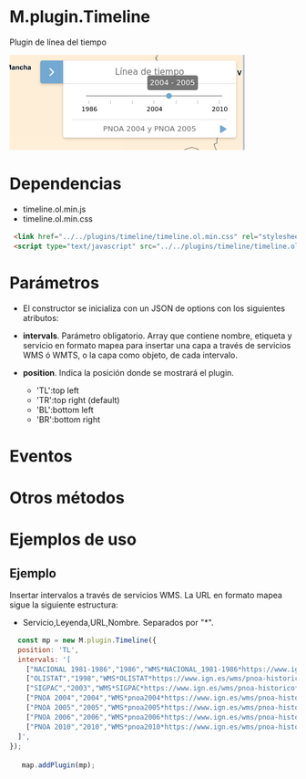 # M.plugin.Timeline

Plugin de línea del tiempo

![Imagen1](../img/timeline_img.png)

# Dependencias

- timeline.ol.min.js
- timeline.ol.min.css


```html
 <link href="../../plugins/timeline/timeline.ol.min.css" rel="stylesheet" />
 <script type="text/javascript" src="../../plugins/timeline/timeline.ol.min.js"></script>
```

# Parámetros

- El constructor se inicializa con un JSON de options con los siguientes atributos:

- **intervals**. Parámetro obligatorio. Array que contiene nombre, etiqueta y servicio en formato mapea para insertar una capa a través de servicios WMS ó WMTS, o la capa como objeto, de cada intervalo.

- **position**. Indica la posición donde se mostrará el plugin.
  - 'TL':top left
  - 'TR':top right (default)
  - 'BL':bottom left
  - 'BR':bottom right

# Eventos

# Otros métodos

# Ejemplos de uso

## Ejemplo
Insertar intervalos a través de servicios WMS. La URL en formato mapea sigue la siguiente estructura:
  - Servicio,Leyenda,URL,Nombre. Separados por "*".
```javascript
  const mp = new M.plugin.Timeline({
  position: 'TL',
  intervals: '[
    ["NACIONAL 1981-1986","1986","WMS*NACIONAL_1981-1986*https://www.ign.es/wms/pnoa-historico*NACIONAL_1981-1986"],
    ["OLISTAT","1998","WMS*OLISTAT*https://www.ign.es/wms/pnoa-historico*OLISTAT"],
    ["SIGPAC","2003","WMS*SIGPAC*https://www.ign.es/wms/pnoa-historico*SIGPAC"],
    ["PNOA 2004","2004","WMS*pnoa2004*https://www.ign.es/wms/pnoa-historico*pnoa2004"],
    ["PNOA 2005","2005","WMS*pnoa2005*https://www.ign.es/wms/pnoa-historico*pnoa2005"],
    ["PNOA 2006","2006","WMS*pnoa2006*https://www.ign.es/wms/pnoa-historico*pnoa2006"],
    ["PNOA 2010","2010","WMS*pnoa2010*https://www.ign.es/wms/pnoa-historico*pnoa2010"]
  ]',
});

   map.addPlugin(mp);
```
